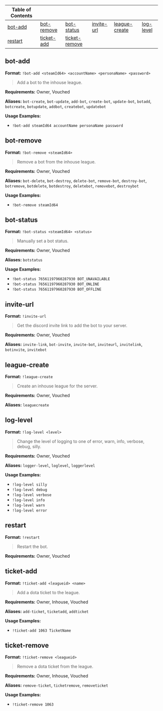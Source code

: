 |Table of Contents| | | | | |
|--|--|--|--|--|--|
|[bot-add](#bot-add)|[bot-remove](#bot-remove)|[bot-status](#bot-status)|[invite-url](#invite-url)|[league-create](#league-create)|[log-level](#log-level)|
|[restart](#restart)|[ticket-add](#ticket-add)|[ticket-remove](#ticket-remove)|



## bot-add

**Format:** `!bot-add <steamId64> <accountName> <personaName> <password>`

> Add a bot to the inhouse league.

**Requirements:** Owner, Vouched

**Aliases:** `bot-create`, `bot-update`, `add-bot`, `create-bot`, `update-bot`, `botadd`, `botcreate`, `botupdate`, `addbot`, `createbot`, `updatebot`

**Usage Examples:**
* `!bot-add steamId64 accountName personaName password`
 
 
## bot-remove

**Format:** `!bot-remove <steamId64>`

> Remove a bot from the inhouse league.

**Requirements:** Owner, Vouched

**Aliases:** `bot-delete`, `bot-destroy`, `delete-bot`, `remove-bot`, `destroy-bot`, `botremove`, `botdelete`, `botdestroy`, `deletebot`, `removebot`, `destroybot`

**Usage Examples:**
* `!bot-remove steamId64`
 
 
## bot-status

**Format:** `!bot-status <steamId64> <status>`

> Manually set a bot status.

**Requirements:** Owner, Vouched

**Aliases:** `botstatus`

**Usage Examples:**
* `!bot-status 76561197960287930 BOT_UNAVAILABLE`
* `!bot-status 76561197960287930 BOT_ONLINE`
* `!bot-status 76561197960287930 BOT_OFFLINE`
 
 
## invite-url

**Format:** `!invite-url`

> Get the discord invite link to add the bot to your server.

**Requirements:** Owner, Vouched

**Aliases:** `invite-link`, `bot-invite`, `invite-bot`, `inviteurl`, `invitelink`, `botinvite`, `invitebot`

 
## league-create

**Format:** `!league-create`

> Create an inhouse league for the server.

**Requirements:** Owner, Vouched

**Aliases:** `leaguecreate`

 
## log-level

**Format:** `!log-level <level>`

> Change the level of logging to one of error, warn, info, verbose, debug, silly.

**Requirements:** Owner, Vouched

**Aliases:** `logger-level`, `loglevel`, `loggerlevel`

**Usage Examples:**
* `!log-level silly`
* `!log-level debug`
* `!log-level verbose`
* `!log-level info`
* `!log-level warn`
* `!log-level error`
 
 
## restart

**Format:** `!restart`

> Restart the bot.

**Requirements:** Owner, Vouched



 
## ticket-add

**Format:** `!ticket-add <leagueid> <name>`

> Add a dota ticket to the league.

**Requirements:** Owner, Inhouse, Vouched

**Aliases:** `add-ticket`, `ticketadd`, `addticket`

**Usage Examples:**
* `!ticket-add 1063 TicketName`
 
 
## ticket-remove

**Format:** `!ticket-remove <leagueid>`

> Remove a dota ticket from the league.

**Requirements:** Owner, Inhouse, Vouched

**Aliases:** `remove-ticket`, `ticketremove`, `removeticket`

**Usage Examples:**
* `!ticket-remove 1063`
 
 